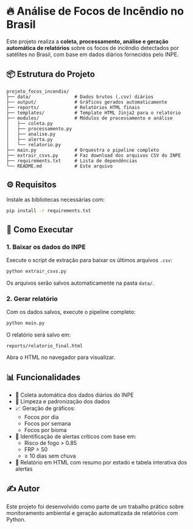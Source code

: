 # 🔥 Análise de Focos de Incêndio no Brasil

Este projeto realiza a **coleta, processamento, análise e geração automática de relatórios** sobre os focos de incêndio detectados por satélites no Brasil, com base em dados diários fornecidos pelo INPE.

## 📦 Estrutura do Projeto

```
projeto_focos_incendio/
├── data/                # Dados brutos (.csv) diários
├── output/              # Gráficos gerados automaticamente
├── reports/             # Relatórios HTML finais
├── templates/           # Template HTML Jinja2 para o relatório
├── modules/             # Módulos de processamento e análise
│   ├── coleta.py
│   ├── processamento.py
│   ├── analise.py
│   ├── alerta.py
│   └── relatorio.py
├── main.py              # Orquestra o pipeline completo
├── extrair_csvs.py      # Faz download dos arquivos CSV do INPE
├── requirements.txt     # Lista de dependências
└── README.md            # Este arquivo
```

## ⚙️ Requisitos

Instale as bibliotecas necessárias com:

```bash
pip install -r requirements.txt
```

## 🚀 Como Executar

### 1. Baixar os dados do INPE

Execute o script de extração para baixar os últimos arquivos `.csv`:

```bash
python extrair_csvs.py
```

Os arquivos serão salvos automaticamente na pasta `data/`.

### 2. Gerar relatório

Com os dados salvos, execute o pipeline completo:

```bash
python main.py
```

O relatório será salvo em:

```
reports/relatorio_final.html
```

Abra o HTML no navegador para visualizar.

## 📊 Funcionalidades

- 🔄 Coleta automática dos dados diários do INPE
- 🧼 Limpeza e padronização dos dados
- 📈 Geração de gráficos:
  - Focos por dia
  - Focos por semana
  - Focos por bioma
- 🚨 Identificação de alertas críticos com base em:
  - Risco de fogo > 0.85
  - FRP > 50
  - ≥ 10 dias sem chuva
- 📑 Relatório em HTML com resumo por estado e tabela interativa dos alertas

## ✍️ Autor

Este projeto foi desenvolvido como parte de um trabalho prático sobre monitoramento ambiental e geração automatizada de relatórios com Python.
